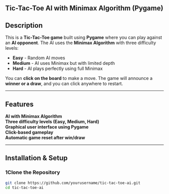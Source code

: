 ## Tic-Tac-Toe AI with Minimax Algorithm (Pygame)

## Description
This is a **Tic-Tac-Toe game** built using **Pygame** where you can play against an **AI opponent**. The AI uses the **Minimax Algorithm** with three difficulty levels:

- **Easy** - Random AI moves  
- **Medium** - AI uses Minimax but with limited depth  
- **Hard** - AI plays perfectly using full Minimax  

You can **click on the board** to make a move. The game will announce a **winner or a draw**, and you can click anywhere to restart.

---
## Features
**AI with Minimax Algorithm**  
**Three difficulty levels (Easy, Medium, Hard)**  
**Graphical user interface using Pygame**  
**Click-based gameplay**  
**Automatic game reset after win/draw**    

---

## Installation & Setup

### 1️Clone the Repository
```bash
git clone https://github.com/yourusername/tic-tac-toe-ai.git
cd tic-tac-toe-ai
